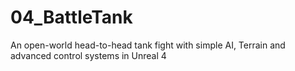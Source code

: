 # 04_BattleTank
An open-world head-to-head tank fight with simple AI, Terrain and advanced control systems in Unreal 4
